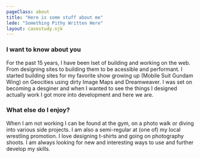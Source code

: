 ```yaml
---
pageClass: about
title: "Here is some stuff about me"
lede: "Something Pithy Written Here"
layout: casestudy.njk
---
```


### I want to know about you
For the past 15 years, I have been lset of building and working on the web. From designing sites to building them to be acessible and performant. I started building sites for my favorite show growing up (Mobile Suit Gundam Wing) on Geocities using dirty Image Maps and Dreamweaver. I was set on becoming a desginer and when I wanted to see the things I designed actually work I got more into development and here we are.

### What else do I enjoy?
When I am not working I can be found at the gym, on a photo walk or diving into various side projects. I am also a semi-regular at (one of) my local wrestling promotion. I love designing t-shirts and going on photography shoots. I am always looking for new and interesting ways to use and further develop my skills.